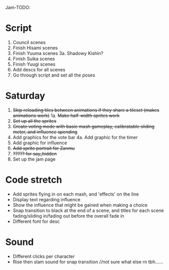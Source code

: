 Jam-TODO:

# Script
1. Council scenes
2. Finish Hisami scenes
3. Finish Yuuma scenes
3a. Shadowy Kishin?
4. Finish Suika scenes
5. Finish Yuugi scenes
6. Add descs for all scenes
7. Go through script and set all the poses

# Saturday
1. ~~Skip reloading tiles between animations if they share a tileset (makes animations work)~~
1a. ~~Make half-width sprites work~~
2. ~~Set up all the sprites~~
3. ~~Create voting mode with basic mash gameplay, calibratable sliding meter, and influence spending~~
4. Add graphics for the vote bar
4a. Add graphic for the timer
5. Add graphic for influence
6. ~~Add sprite portrait for Zanmu~~
7. ~~????? for say_hidden~~
8. Set up the jam page

# Code stretch
- Add sprites flying in on each mash, and 'effects' on the line
- Display text regarding influence
- Show the influence that might be gained when making a choice
- Snap transition to black at the end of a scene, and titles for each scene fading/sliding in/fading out before the overall fade in
- Different font for desc

# Sound
- Different clicks per character
- Rise then slam sound for snap transition
//not sure what else rn tbh......